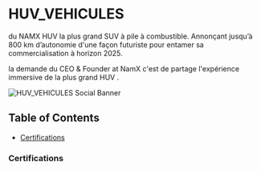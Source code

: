 # HUV_VEHICULES

du NAMX HUV la plus grand SUV à pile à combustible. Annonçant jusqu’à 800 km d’autonomie d'une façon futuriste pour entamer sa commercialisation à horizon 2025.

la demande du CEO & Founder at NamX c'est de partage l'expérience immersive de la plus grand HUV .

![HUV_VEHICULES Social Banner](https://www.namx-hydrogen.com/img/home/suv-hydrogene-1920w.webp)
## Table of Contents

- [Certifications](#certifications)


### Certifications
